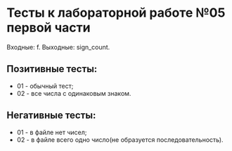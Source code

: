 # Тесты к лабораторной работе №05 первой части

Входные: f.
Выходные: sign_count.

## Позитивные тесты:
- 01 - обычный тест;
- 02 - все числа с одинаковым знаком.

## Негативные тесты:
- 01 - в файле нет чисел;
- 02 - в файле всего одно число(не образуется последовательность).